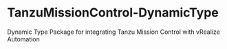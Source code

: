 # TanzuMissionControl-DynamicType
Dynamic Type Package for integrating Tanzu Mission Control with vRealize Automation
